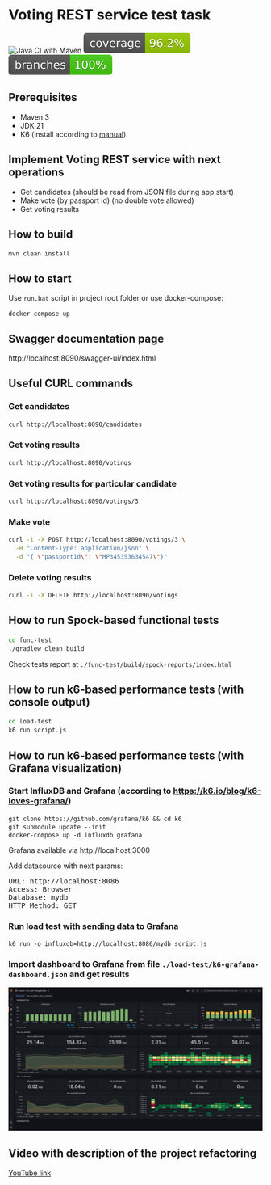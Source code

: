# Voting REST service test task

![Java CI with Maven](https://github.com/andrei-punko/voting-service/workflows/Java%20CI%20with%20Maven/badge.svg)
[![Coverage](.github/badges/jacoco.svg)](https://github.com/andrei-punko/voting-service/actions/workflows/maven.yml)
[![Branches](.github/badges/branches.svg)](https://github.com/andrei-punko/voting-service/actions/workflows/maven.yml)

## Prerequisites

- Maven 3
- JDK 21
- K6 (install according to [manual](https://k6.io/docs/getting-started/installation))

## Implement Voting REST service with next operations

- Get candidates (should be read from JSON file during app start)
- Make vote (by passport id) (no double vote allowed)
- Get voting results

## How to build

    mvn clean install

## How to start

Use `run.bat` script in project root folder or use docker-compose:

```
docker-compose up
```

## Swagger documentation page

http://localhost:8090/swagger-ui/index.html

## Useful CURL commands

### Get candidates

```bash
curl http://localhost:8090/candidates
```

### Get voting results

```bash
curl http://localhost:8090/votings
```

### Get voting results for particular candidate

```bash
curl http://localhost:8090/votings/3
```

### Make vote

```bash
curl -i -X POST http://localhost:8090/votings/3 \
  -H "Content-Type: application/json" \
  -d "{ \"passportId\": \"MP345353634547\"}"
```

### Delete voting results

```bash
curl -i -X DELETE http://localhost:8090/votings
```

## How to run Spock-based functional tests

```bash
cd func-test
./gradlew clean build
```

Check tests report at `./func-test/build/spock-reports/index.html`

## How to run k6-based performance tests (with console output)

```bash
cd load-test
k6 run script.js
```

## How to run k6-based performance tests (with Grafana visualization)

### Start InfluxDB and Grafana (according to https://k6.io/blog/k6-loves-grafana/)

```
git clone https://github.com/grafana/k6 && cd k6
git submodule update --init
docker-compose up -d influxdb grafana
```

Grafana available via http://localhost:3000

Add datasource with next params:
<pre>
URL: http://localhost:8086
Access: Browser
Database: mydb
HTTP Method: GET
</pre>

### Run load test with sending data to Grafana

```
k6 run -o influxdb=http://localhost:8086/mydb script.js
```

### Import dashboard to Grafana from file `./load-test/k6-grafana-dashboard.json` and get results

![K6 Grafana dashboard](./load-test/k6-grafana-dashboard.png)

## Video with description of the project refactoring

[YouTube link](https://youtu.be/esueccOEQZE)
